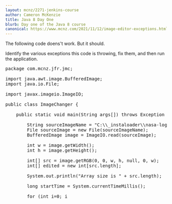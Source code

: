 ```yaml
---
layout: mcnz/2271-jenkins-course
author: Cameron McKenzie
title: Java 8 Day One
blurb: Day one of the Java 8 course
canonical: https://www.mcnz.com/2021/11/12/image-editor-exceptions.html
---
```


The following code doens't work. But it should.

Identify the various exceptions this code is throwing, fix them, and then run the application.

<pre>
package com.mcnz.jfr.jmc;

import java.awt.image.BufferedImage;
import java.io.File;

import javax.imageio.ImageIO;

public class ImageChanger {
	
	public static void main(String args[]) throws Exception {
		
        String sourceImageName = "C:\\_instaloader\\nasa-logo.jpg";
        File sourceImage = new File(sourceImageName);
        BufferedImage image = ImageIO.read(sourceImage);

        int w = image.getWidth();
        int h = image.getHeight();
 
        int[] src = image.getRGB(0, 0, w, h, null, 0, w);
        int[] edited = new int[src.length];

        System.out.println("Array size is " + src.length);
 
        long startTime = System.currentTimeMillis();

		for (int i=0; i<src.length; i++) {
			edited[i] = (src[i]/(src[i]%2) + src[i-1] + src[i+2]);
		}
		
        long endTime = System.currentTimeMillis();
 
        System.out.println("Image changer took " + (endTime - startTime) + 
                " milliseconds.");
 
        BufferedImage editedImage = new BufferedImage(w, h, BufferedImage.TYPE_INT_ARGB);
        
        editedImage.setRGB(0, 0, w, h, edited, 0, w);
		
        String editedName = "C:\\_instaloader\\blurred-nasa-logo.jpg";
        File editedFile = new File(editedName);
        ImageIO.write(editedImage, "png", editedFile);
		
	}

}

</pre>
